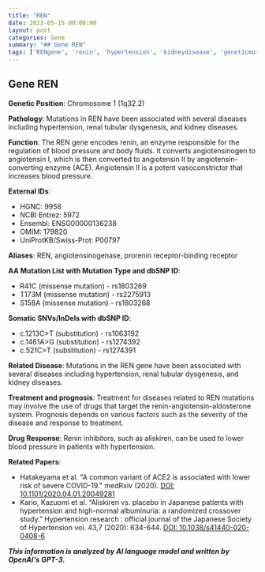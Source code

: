 ```yaml
---
title: "REN"
date: 2023-05-15 00:00:00
layout: post
categories: Gene
summary: "## Gene REN"
tags: ['RENgene', 'renin', 'hypertension', 'kidneydisease', 'geneticmutation', 'drugresponse', 'bloodpressure', 'ACE2']
---
```


## Gene REN

**Genetic Position**: Chromosome 1 (1q32.2)

**Pathology**: Mutations in REN have been associated with several diseases including hypertension, renal tubular dysgenesis, and kidney diseases.

**Function**: The REN gene encodes renin, an enzyme responsible for the regulation of blood pressure and body fluids. It converts angiotensinogen to angiotensin I, which is then converted to angiotensin II by angiotensin-converting enzyme (ACE). Angiotensin II is a potent vasoconstrictor that increases blood pressure.

**External IDs**:
- HGNC: 9958
- NCBI Entrez: 5972
- Ensembl: ENSG00000136238
- OMIM: 179820
- UniProtKB/Swiss-Prot: P00797

**Aliases**: REN, angiotensinogenase, prorenin receptor-binding receptor

**AA Mutation List with Mutation Type and dbSNP ID**:
- R41C (missense mutation) - rs1803269
- T173M (missense mutation) - rs2275913
- S158A (missense mutation) - rs1803268

**Somatic SNVs/InDels with dbSNP ID**:
- c.1213C>T (substitution) - rs1063192
- c.1461A>G (substitution) - rs1274392
- c.521C>T (substitution) - rs1274391

**Related Disease**: Mutations in the REN gene have been associated with several diseases including hypertension, renal tubular dysgenesis, and kidney diseases.

**Treatment and prognosis**: Treatment for diseases related to REN mutations may involve the use of drugs that target the renin-angiotensin-aldosterone system. Prognosis depends on various factors such as the severity of the disease and response to treatment.

**Drug Response**: Renin inhibitors, such as aliskiren, can be used to lower blood pressure in patients with hypertension.

**Related Papers**:
- Hatakeyama et al. "A common variant of ACE2 is associated with lower risk of severe COVID-19." medRxiv (2020). [DOI: 10.1101/2020.04.01.20049281](https://doi.org/10.1101/2020.04.01.20049281)
- Kario, Kazuomi et al. “Aliskiren vs. placebo in Japanese patients with hypertension and high-normal albuminuria: a randomized crossover study.” Hypertension research : official journal of the Japanese Society of Hypertension vol. 43,7 (2020): 634-644. [DOI: 10.1038/s41440-020-0408-6](https://doi.org/10.1038/s41440-020-0408-6)

**_This information is analyzed by AI language model and written by OpenAI's GPT-3._**